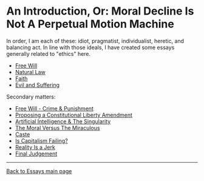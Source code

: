 # An Introduction, Or: Moral Decline Is Not A Perpetual Motion Machine

In order, I am each of these: idiot, pragmatist, individualist, heretic, and balancing act. In line with those ideals, I have created some essays generally related to "ethics" here.

- [Free Will](./FreeWill.md)
- [Natural Law](./NaturalLaw.md)
- [Faith](./Faith.md)
- [Evil and Suffering](EvilAndSuffering.md)

Secondary matters:

- [Free Will - Crime & Punishment](./FreeWill-II-Crime.md)
- [Proposing a Constitutional Liberty Amendment](./LibertyAmendment.md)
- [Artificial Intelligence & The Singularity](./AIAndSingularity.md)
- [The Moral Versus The Miraculous](./MoralVsMiraculous.md)
- [Caste](./Caste.md)
- [Is Capitalism Failing?](./IsCapitalismFailing.md)
- [Reality Is a Jerk](./RealityIsAJerk.md)
- [Final Judgement](./FinalJudgement.md)

----

[Back to Essays main page](../README.md)

